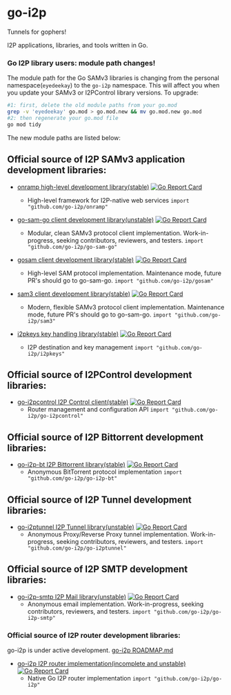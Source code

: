 go-i2p
======

Tunnels for gophers!

I2P applications, libraries, and tools written in Go.

### Go I2P library users: module path changes!

The module path for the Go SAMv3 libraries is changing from the personal namespace(`eyedeekay`) to the `go-i2p` namespace.
This will affect you when you update your SAMv3 or I2PControl library versions.
To upgrade:

```sh
#1: first, delete the old module paths from your go.mod
grep -v 'eyedeekay' go.mod > go.mod.new && mv go.mod.new go.mod
#2: then regenerate your go.mod file
go mod tidy
```

The new module paths are listed below:

## Official source of I2P SAMv3 application development libraries:

* [onramp high-level development library(stable)](https://github.com/go-i2p/onramp) [![Go Report Card](https://goreportcard.com/badge/github.com/go-i2p/onramp)](https://goreportcard.com/report/github.com/go-i2p/onramp)
  - High-level framework for I2P-native web services
  `import "github.com/go-i2p/onramp"`

* [go-sam-go client development library(unstable)](https://github.com/go-i2p/go-sam-go) [![Go Report Card](https://goreportcard.com/badge/github.com/go-i2p/go-sam-go)](https://goreportcard.com/report/github.com/go-i2p/go-sam-go)
  - Modular, clean SAMv3 protocol client implementation. Work-in-progress, seeking contributors, reviewers, and testers.
  `import "github.com/go-i2p/go-sam-go"`

* [gosam client development library(stable)](https://github.com/go-i2p/gosam) [![Go Report Card](https://goreportcard.com/badge/github.com/go-i2p/gosam)](https://goreportcard.com/report/github.com/go-i2p/gosam)
  - High-level SAM protocol implementation. Maintenance mode, future PR's should go to go-sam-go.
  `import "github.com/go-i2p/gosam"`

* [sam3 client development library(stable)](https://github.com/go-i2p/sam3) [![Go Report Card](https://goreportcard.com/badge/github.com/go-i2p/sam3)](https://goreportcard.com/report/github.com/go-i2p/sam3)
  - Modern, flexible SAMv3 protocol client implementation. Maintenance mode, future PR's should go to go-sam-go.
  `import "github.com/go-i2p/sam3"`

* [i2pkeys key handling library(stable)](https://github.com/go-i2p/i2pkeys) [![Go Report Card](https://goreportcard.com/badge/github.com/go-i2p/i2pkeys)](https://goreportcard.com/report/github.com/go-i2p/i2pkeys)
  - I2P destination and key management
  `import "github.com/go-i2p/i2pkeys"`

## Official source of I2PControl development libraries:

* [go-i2pcontrol I2P Control client(stable)](https://github.com/go-i2p/go-i2pcontrol) [![Go Report Card](https://goreportcard.com/badge/github.com/go-i2p/go-i2pcontrol)](https://goreportcard.com/report/github.com/go-i2p/go-i2pcontrol)
  - Router management and configuration API
  `import "github.com/go-i2p/go-i2pcontrol"`

## Official source of I2P Bittorrent development libraries:

* [go-i2p-bt I2P Bittorrent library(stable)](https://github.com/go-i2p/go-i2p-bt) [![Go Report Card](https://goreportcard.com/badge/github.com/go-i2p/go-i2p-bt)](https://goreportcard.com/report/github.com/go-i2p/go-i2p-bt)
  - Anonymous BitTorrent protocol implementation
  `import "github.com/go-i2p/go-i2p-bt"`

## Official source of I2P Tunnel development libraries:

* [go-i2ptunnel I2P Tunnel library(unstable)](https://github.com/go-i2p/go-i2ptunnel) [![Go Report Card](https://goreportcard.com/badge/github.com/go-i2p/go-i2ptunnel)](https://goreportcard.com/report/github.com/go-i2p/go-i2ptunnel)
  - Anonymous Proxy/Reverse Proxy tunnel implementation. Work-in-progress, seeking contributors, reviewers, and testers.
  `import "github.com/go-i2p/go-i2ptunnel"`

## Official source of I2P SMTP development libraries:

* [go-i2p-smtp I2P Mail library(unstable)](https://github.com/go-i2p/go-i2p-smtp) [![Go Report Card](https://goreportcard.com/badge/github.com/go-i2p/go-i2p-smtp)](https://goreportcard.com/report/github.com/go-i2p/go-i2p-smtp)
  - Anonymous email implementation. Work-in-progress, seeking contributors, reviewers, and testers.
  `import "github.com/go-i2p/go-i2p-smtp"`

### Official source of I2P router development libraries:

go-i2p is under active development. [go-i2p ROADMAP.md](https://github.com/go-i2p/go-i2p/blob/master/ROADMAP.md)

* [go-i2p I2P router implementation(incomplete and unstable)](https://github.com/go-i2p/go-i2p) [![Go Report Card](https://goreportcard.com/badge/github.com/go-i2p/go-i2p)](https://goreportcard.com/report/github.com/go-i2p/go-i2p)
  - Native Go I2P router implementation
  `import "github.com/go-i2p/go-i2p"`

[Go Report Card]: https://goreportcard.com/badge/go-i2p
